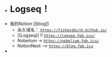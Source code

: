 - # Logseq！
- 我的Notion [[blog]]
	- 永久域名：[ `https://fishpigbird.github.io/`](https://fishpigbird.github.io/)
	- [[Logseq]]  !! [ `https://logseq.fpb.icu/`](https://logseq.fpb.icu/)
	- Nobelium → [`https://nobelium.fpb.icu/`](https://nobelium.fpb.icu/)
	- NotionNext --> [ `https://blog.fpb.icu`](https://blog.fpb.icu/)
-